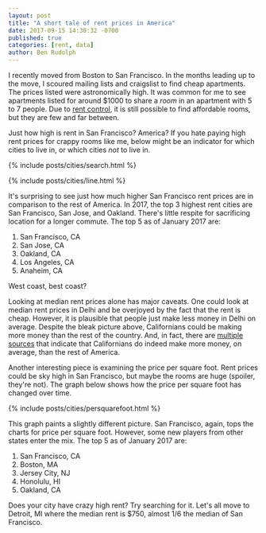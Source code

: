 ```yaml
---
layout: post
title: "A short tale of rent prices in America"
date: 2017-09-15 14:30:32 -0700
published: true
categories: [rent, data]
author: Ben Rudolph
---
```


I recently moved from Boston to San Francisco. In the months leading up to the move, I scoured mailing lists and craigslist to find cheap apartments. The prices listed were astronomically high. It was common for me to see apartments listed for around $1000 to share a _room_ in an apartment with 5 to 7 people. Due to [rent control](https://www.sftu.org/rentcontrol/), it is still possible to find affordable rooms, but they are few and far between.

<!-- more -->

Just how high is rent in San Francisco? America? If you hate paying high rent prices for crappy rooms like me, below might be an indicator for which cities to live in, or which cities _not_ to live in.

{% include posts/cities/search.html %}

{% include posts/cities/line.html %}

It's surprising to see just how much higher San Francisco rent prices are in comparison to the rest of America. In 2017, the top 3 highest rent cities are San Francisco, San Jose, and Oakland. There's little respite for sacrificing location for a longer commute. The top 5 as of January 2017 are:

1. San Francisco, CA
2. San Jose, CA
3. Oakland, CA
4. Los Angeles, CA
5. Anaheim, CA

West coast, best coast?

Looking at median rent prices alone has major caveats. One could look at median rent prices in Delhi and be overjoyed by the fact that the rent is cheap. However, it is plausible that people just make less money in Delhi on average. Despite the bleak picture above, Californians could be making more money than the rest of the country. And, in fact, there are [multiple](https://www.forbes.com/sites/jacquelynsmith/2013/11/27/the-u-s-cities-where-people-earn-the-biggest-and-smallest-paychecks/#369770d43b0d) [sources](http://www.businessinsider.com/best-places-to-live-in-america-for-a-high-salary-2016-3/#2-san-francisco-california-19) that indicate that Californians do indeed make more money, on average, than the rest of America.

Another interesting piece is examining the price per square foot. Rent prices could be sky high in San Francisco, but maybe the rooms are huge (spoiler, they're not). The graph below shows how the price per square foot has changed over time.

{% include posts/cities/persquarefoot.html %}

This graph paints a slightly different picture. San Francisco, again, tops the charts for price per square foot. However, some new players from other states enter the mix. The top 5 as of January 2017 are:

1. San Francisco, CA
2. Boston, MA
3. Jersey City, NJ
4. Honolulu, HI
5. Oakland, CA

Does your city have crazy high rent? Try searching for it. Let's all move to Detroit, MI where the median rent is $750, almost 1/6 the median of San Francisco.